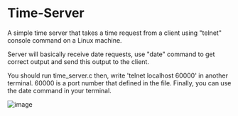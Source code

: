 # Time-Server
A simple time server that takes a time request from a client using "telnet" console command on a Linux machine.

Server will basically receive date requests, use "date" command to get correct output and send this output to the client.

You should run time_server.c then, write 'telnet localhost 60000' in another terminal. 60000 is a port number that defined in the file. Finally, you can use the date command in your terminal.

![image](https://github.com/kaans4nli/Time-Server/assets/107371841/59a9fb1e-03df-4d89-8145-713acdda0dd5)

